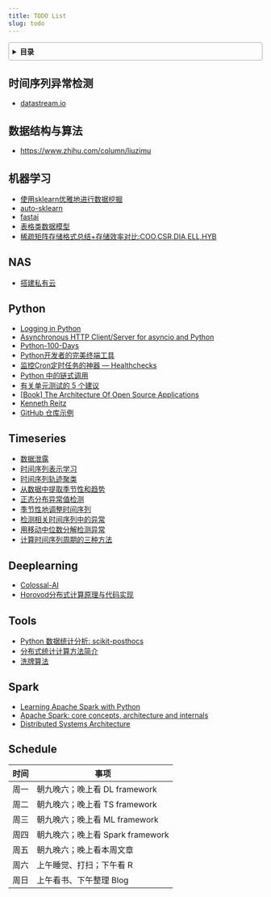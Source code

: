 ```yaml
---
title: TODO List
slug: todo
---
```


<style>
details {
    border: 1px solid #aaa;
    border-radius: 4px;
    padding: .5em .5em 0;
}
summary {
    font-weight: bold;
    margin: -.5em -.5em 0;
    padding: .5em;
}
details[open] {
    padding: .5em;
}
details[open] summary {
    border-bottom: 1px solid #aaa;
    margin-bottom: .5em;
}
img {
    pointer-events: none;
}
</style>

<details><summary>目录</summary><p>

- [时间序列异常检测](#时间序列异常检测)
- [数据结构与算法](#数据结构与算法)
- [机器学习](#机器学习)
- [NAS](#nas)
- [Python](#python)
- [Timeseries](#timeseries)
- [Deeplearning](#deeplearning)
- [Tools](#tools)
- [Spark](#spark)
- [Schedule](#schedule)
</p></details><p></p>

## 时间序列异常检测

* [datastream.io](https://github.com/MentatInnovations/datastream.io)

## 数据结构与算法

* https://www.zhihu.com/column/liuzimu

## 机器学习

* [使用sklearn优雅地进行数据挖掘](https://www.cnblogs.com/jasonfreak/p/5448462.html)
* [auto-sklearn](https://automl.github.io/auto-sklearn/master/index.html#)
* [fastai](https://docs.fast.ai/)
* [表格类数据模型](https://zhuanlan.zhihu.com/p/381323980)
* [稀疏矩阵存储格式总结+存储效率对比:COO,CSR,DIA,ELL,HYB](https://www.cnblogs.com/xbinworld/p/4273506.html?utm_source=tuicool&utm_medium=referral)

## NAS

* [搭建私有云](https://mp.weixin.qq.com/s/E9rrjGtV5RJwxvtICgrOxQ)

## Python

* [Logging in Python](https://realpython.com/python-logging/)
* [Asynchronous HTTP Client/Server for asyncio and Python](https://docs.aiohttp.org/en/stable/client_quickstart.html)
* [Python-100-Days](https://github.com/jackfrued/Python-100-Days)
* [Python开发者的完美终端工具](https://mp.weixin.qq.com/s/QxfXQuaIhPng40Pexw3KlQ)
* [监控Cron定时任务的神器 — Healthchecks](https://mp.weixin.qq.com/s?__biz=Mzg2OTg3MTU2OQ==&mid=2247506353&idx=2&sn=b7863837f4299ce711ddb44cb55fa3c2&source=41#wechat_redirect)
* [ Python 中的链式调用](https://mp.weixin.qq.com/s?__biz=MzAxMjUyNDQ5OA==&mid=2653562756&idx=1&sn=d3bc943ee9ed462052363b923794cbcb&scene=21#wechat_redirect)
* [有关单元测试的 5 个建议](https://mp.weixin.qq.com/s/kHqZrDJhsu4v8ZEQ7QJ3wQ)
* [[Book] The Architecture Of Open Source Applications](http://linkhttp://www.amazon.com/gp/product/1257638017/ref=as_li_ss_tl?ie=UTF8&tag=bookforkind-20&linkCode=as2&camp=1789&creative=39095&creativeASIN=1257638017)
* [Kenneth Reitz](https://kenreitz.org/)
* [GitHub 仓库示例](https://github.com/navdeep-G/samplemod)

## Timeseries

* [数据泄露](https://www.kaggle.com/code/alexisbcook/data-leakage/tutorial)
* [时间序列表示学习](https://mp.weixin.qq.com/s?__biz=Mzg3NDUwNTM3MA==&mid=2247483863&idx=1&sn=db7a9e15385c8f34bba86b442c5f5f67&chksm=cecef422f9b97d34b9968291a332157524cb9a789452a06673e703b6891971206f0ca58f2178&scene=21#wechat_redirect)
* [时间序列轨迹聚类](https://mp.weixin.qq.com/s?__biz=Mzg3NDUwNTM3MA==&mid=2247490271&idx=1&sn=fd001c5084f679f4f901c2c48204d20b&chksm=ceceef2af9b9663ce90d8ac017b5e425ba4577454617c0044992857da84a42072ace8ee44e59&scene=132#wechat_redirect)
* [从数据中提取季节性和趋势](https://anomaly.io/seasonal-trend-decomposition-in-r/index.html)
* [正态分布异常值检测](https://anomaly.io/anomaly-detection-normal-distribution/index.html)
* [季节性地调整时间序列](https://anomaly.io/seasonally-adjustement-in-r/index.html)
* [检测相关时间序列中的异常](https://anomaly.io/detect-anomalies-in-correlated-time-series/index.html)
* [用移动中位数分解检测异常](https://anomaly.io/anomaly-detection-moving-median-decomposition/index.html)
* [计算时间序列周期的三种方法](https://mp.weixin.qq.com/s/GbhsnrZvMQdOY1k-EclBPw)

## Deeplearning

* [Colossal-AI](https://github.com/hpcaitech/ColossalAI)
* [Horovod分布式计算原理与代码实现](https://mp.weixin.qq.com/s/wNeCGMSRF0jg7yNJ_s6dWw)

## Tools

* [Python 数据统计分析: scikit-posthocs](https://mp.weixin.qq.com/s/m1fT9vxG_0nHIEspmWPPyg)
* [分布式统计计算方法简介](https://mp.weixin.qq.com/s/OOpjBBLVqg77Ao9s6KZ5vg)
* [洗牌算法](https://mp.weixin.qq.com/s/gudVQFhoUi_d3jBNyamYvA)

## Spark

* [ Learning Apache Spark with Python](https://runawayhorse001.github.io/LearningApacheSpark/index.html)
* [Apache Spark: core concepts, architecture and internals](https://datastrophic.io/core-concepts-architecture-and-internals-of-apache-spark/)
* [Distributed Systems Architecture](https://0x0fff.com/category/spark/)

## Schedule

| 时间 | 事项                                             |
|------|--------------------------------------------------|
| 周一 | 朝九晚六；晚上看 DL framework |
| 周二 | 朝九晚六；晚上看 TS framework |
| 周三 | 朝九晚六；晚上看 ML framework |
| 周四 | 朝九晚六；晚上看 Spark framework |
| 周五 | 朝九晚六；晚上看本周文章 |
| 周六 | 上午睡觉、打扫；下午看 R |
| 周日 | 上午看书、下午整理 Blog |
